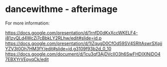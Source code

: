 # dancewithme - afterimage

For more information:

https://docs.google.com/presentation/d/1rnfD0dKxXccWKELF4-i81zvQLd4WcZi7cBbkLY2RLhw/edit#slide=id.p
https://docs.google.com/presentation/d/1lZqugD0CfOd59SV4SRItAswrSXpjjYZV3t0Oh7HM3fY/edit#slide=id.g3109f93b2d_0_10
https://docs.google.com/document/d/1cu3qf3AjDVcIlO3h6SwFHDIXlNiDO47EBXYrVEpyqCk/edit


